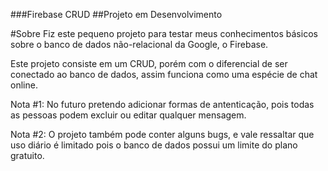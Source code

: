 ###Firebase CRUD
##Projeto em Desenvolvimento

#Sobre
Fiz este pequeno projeto para testar meus conhecimentos básicos sobre o banco de dados não-relacional da Google, o Firebase.

Este projeto consiste em um CRUD, porém com o diferencial de ser conectado ao banco de dados, assim funciona como uma espécie de chat online.

Nota #1: No futuro pretendo adicionar formas de antenticação, pois todas as pessoas podem excluir ou editar qualquer mensagem.

Nota #2: O projeto também pode conter alguns bugs, e vale ressaltar que uso diário é limitado pois o banco de dados possui um limite do plano gratuito.